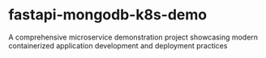 # fastapi-mongodb-k8s-demo
A comprehensive microservice demonstration project showcasing modern containerized application development and deployment practices
